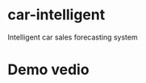 # car-intelligent
Intelligent car sales forecasting system
# Demo vedio
[](https://github.com/user-attachments/assets/c98026eb-1ae8-47cf-9847-6282c59cc291)
